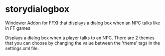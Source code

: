 # storydialogbox
Windower Addon for FFXI that displays a dialog box when an NPC talks like in FF games

Displays a dialog box when a player talks to an NPC. There are 2 themes that you can choose by changing the value between the 'theme' tags in the settings.xml file.
